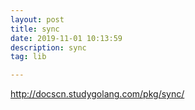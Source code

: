 ```yaml
---
layout: post
title: sync
date: 2019-11-01 10:13:59
description: sync
tag: lib

---
```



http://docscn.studygolang.com/pkg/sync/